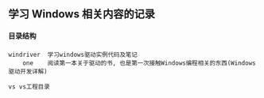 ## 学习 Windows 相关内容的记录


#### 目录结构

    windriver  学习windows驱动实例代码及笔记
        one    阅读第一本关于驱动的书, 也是第一次接触Windows编程相关的东西(Windows驱动开发详解)

    vs vs工程目录

